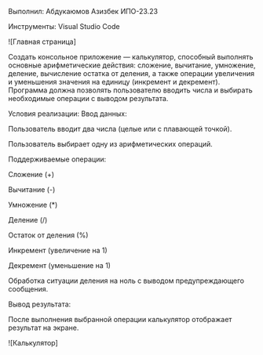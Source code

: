 Выполнил: Абдукаюмов Азизбек ИПО-23.23

Инструменты: Visual Studio Code

![Главная страница]

Создать консольное приложение — калькулятор, способный выполнять основные арифметические действия: сложение, вычитание, умножение, деление, вычисление остатка от деления, а также операции увеличения и уменьшения значения на единицу (инкремент и декремент). Программа должна позволять пользователю вводить числа и выбирать необходимые операции с выводом результата.

Условия реализации:
Ввод данных:

Пользователь вводит два числа (целые или с плавающей точкой).

Пользователь выбирает одну из арифметических операций.

Поддерживаемые операции:

Сложение (+)

Вычитание (-)

Умножение (*)

Деление (/)

Остаток от деления (%)

Инкремент (увеличение на 1)

Декремент (уменьшение на 1)

Обработка ситуации деления на ноль с выводом предупреждающего сообщения.

Вывод результата:

После выполнения выбранной операции калькулятор отображает результат на экране.

![Калькулятор]